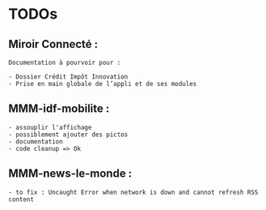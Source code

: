 
# TODOs

## Miroir Connecté :

	Documentation à pourvoir pour :

	- Dossier Crédit Impôt Innovation
	- Prise en main globale de l’appli et de ses modules

## MMM-idf-mobilite :

	- assouplir l'affichage
	- possiblement ajouter des pictos
	- documentation
	- code cleanup => Ok

## MMM-news-le-monde :

	- to fix : Uncaught Error when network is down and cannot refresh RSS content

